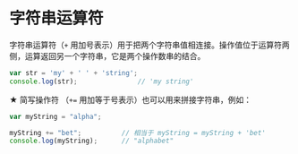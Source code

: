 # 字符串运算符

字符串运算符（`+` 用加号表示）用于把两个字符串值相连接。操作值位于运算符两侧，运算返回另一个字符串，它是两个操作数串的结合。


```javascript
var str = 'my' + ' ' + 'string';
console.log(str);               // 'my string'
```

★ 简写操作符 （`+=` 用加等于号表示）也可以用来拼接字符串，例如：

```javascript
var myString = "alpha";

myString += "bet";          // 相当于 myString = myString + 'bet'
console.log(myString);      // "alphabet"  
```

